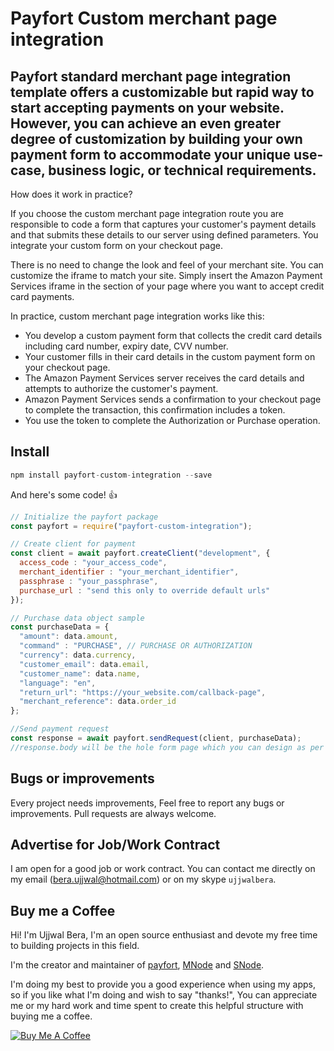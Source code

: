# Payfort Custom merchant page integration
## Payfort standard merchant page integration template offers a customizable but rapid way to start accepting payments on your website. However, you can achieve an even greater degree of customization by building your own payment form to accommodate your unique use-case, business logic, or technical requirements.

How does it work in practice?

If you choose the custom merchant page integration route you are responsible to code a form that captures your customer's payment details and that submits these details to our server using defined parameters. You integrate your custom form on your checkout page.

There is no need to change the look and feel of your merchant site. You can customize the iframe to match your site. Simply insert the Amazon Payment Services iframe in the section of your page where you want to accept credit card payments.

In practice, custom merchant page integration works like this:

 * You develop a custom payment form that collects the credit card details including card number, expiry date, CVV number.
 * Your customer fills in their card details in the custom payment form on your checkout page.
 * The Amazon Payment Services server receives the card details and attempts to authorize the customer's payment.
 * Amazon Payment Services sends a confirmation to your checkout page to complete the transaction, this confirmation includes a token.
 * You use the token to complete the Authorization or Purchase operation.

## Install

```javascript
npm install payfort-custom-integration --save
```
And here's some code! :+1:

```javascript
// Initialize the payfort package
const payfort = require("payfort-custom-integration");
```

```javascript
// Create client for payment
const client = await payfort.createClient("development", {
  access_code : "your_access_code",
  merchant_identifier : "your_merchant_identifier",
  passphrase : "your_passphrase",
  purchase_url : "send this only to override default urls"
});
```

```javascript
// Purchase data object sample
const purchaseData = {
  "amount": data.amount,
  "command" : "PURCHASE", // PURCHASE OR AUTHORIZATION
  "currency": data.currency,
  "customer_email": data.email,
  "customer_name": data.name,
  "language": "en",
  "return_url": "https://your_website.com/callback-page",
  "merchant_reference": data.order_id
};
```

```javascript
//Send payment request
const response = await payfort.sendRequest(client, purchaseData);
//response.body will be the hole form page which you can design as per you web page.
```


## Bugs or improvements

Every project needs improvements, Feel free to report any bugs or improvements. Pull requests are always welcome.

## Advertise for Job/Work Contract

I am open for a good job or work contract. You can contact me directly on my email ([bera.ujjwal@hotmail.com](mailto:bera.ujjwal@hotmail.com 'bera.ujjwal@hotmail.com')) or on my skype `ujjwalbera`.

## Buy me a Coffee

Hi! I'm Ujjwal Bera, I'm an open source enthusiast and devote my free time to building projects in this field.

I'm the creator and maintainer of [payfort](https://github.com/beraujjwal/payfort-custom-integration/blob/master/README.md), [MNode](https://github.com/beraujjwal/mnodejs/blob/main/README.md) and [SNode](https://github.com/beraujjwal/snode/blob/main/README.md).

I'm doing my best to provide you a good experience when using my apps, so if you like what I'm doing and wish to say "thanks!", You can appreciate me or my hard work and time spent to create this helpful structure with buying me a coffee.

<a href="https://www.buymeacoffee.com/beraujjwalu" target="_blank"><img src="https://bmc-cdn.nyc3.digitaloceanspaces.com/BMC-button-images/custom_images/orange_img.png" alt="Buy Me A Coffee" style="height: auto !important;width: auto !important;" ></a>